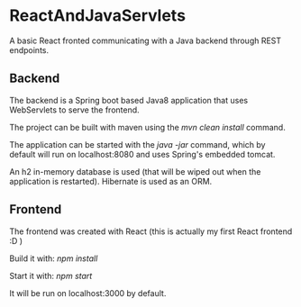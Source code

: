 # ReactAndJavaServlets
A basic React fronted communicating with a Java backend through REST endpoints. 

## Backend

The backend is a Spring boot based Java8 application that uses WebServlets to serve the frontend.

The project can be built with maven using the *mvn clean install* command.

The application can be started with the *java -jar <jar-name>* command, which by default will run on localhost:8080 and uses Spring's embedded tomcat.

An h2 in-memory database is used (that will be wiped out when the application is restarted). Hibernate is used as an ORM.


## Frontend

The frontend was created with React (this is actually my first React frontend :D )

Build it with: *npm install*

Start it with: *npm start*

It will be run on localhost:3000 by default.
